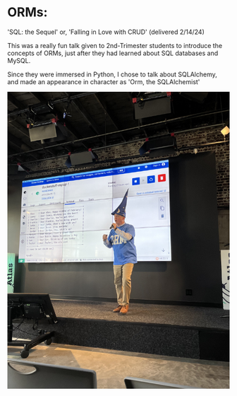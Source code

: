 # ORMs:
'SQL: the Sequel'
or,
'Falling in Love with CRUD' (delivered 2/14/24)

This was a really fun talk given to 2nd-Trimester students to introduce the concepts of ORMs, just after they had learned about SQL databases and MySQL.

Since they were immersed in Python, I chose to talk about SQLAlchemy, and made an appearance in character as 'Orm, the SQLAlchemist'

![Orm the SQLAlchemist](https://github.com/wdmd2022/livecodings/blob/6c90aa746a1f1bca15579d245376ad2f76bef560/ORMs/orm_himself.jpg)
